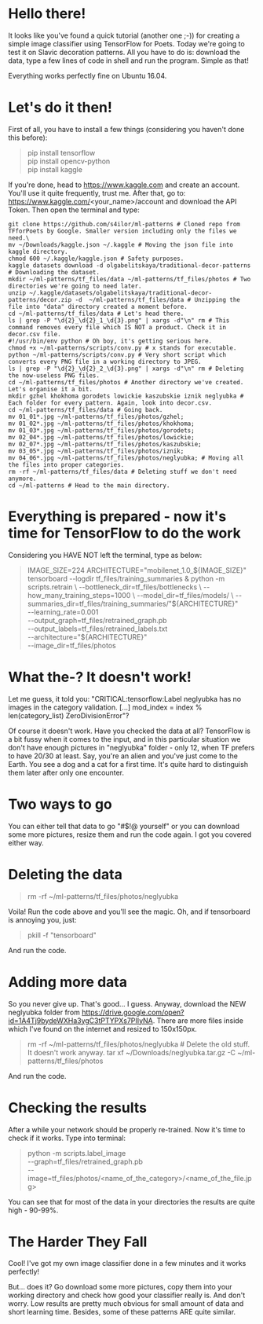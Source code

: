 # Hello there!
It looks like you've found a quick tutorial (another one ;-)) for creating a simple image classifier using TensorFlow for Poets.
Today we're going to test it on Slavic decoration patterns. All you have to do is: download the data, type a few lines of code in shell and run the program. Simple as that!

Everything works perfectly fine on Ubuntu 16.04.

# Let's do it then!
First of all, you have to install a few things (considering you haven't done this before):

>pip install tensorflow\
>pip install opencv-python\
>pip install kaggle

If you're done, head to https://www.kaggle.com and create an account. You'll use it quite frequently, trust me. After that, go to: https://www.kaggle.com/<your_name>/account and download the API Token. Then open the terminal and type:
```
git clone https://github.com/s4ilor/ml-patterns # Cloned repo from TFforPoets by Google. Smaller version including only the files we need.\
mv ~/Downloads/kaggle.json ~/.kaggle # Moving the json file into kaggle directory.
chmod 600 ~/.kaggle/kaggle.json # Safety purposes.
kaggle datasets download -d olgabelitskaya/traditional-decor-patterns # Downloading the dataset.
mkdir ~/ml-patterns/tf_files/data ~/ml-patterns/tf_files/photos # Two directories we're going to need later.
unzip ~/.kaggle/datasets/olgabelitskaya/traditional-decor-patterns/decor.zip -d  ~/ml-patterns/tf_files/data # Unzipping the file into "data" directory created a moment before.
cd ~/ml-patterns/tf_files/data # Let's head there.
ls | grep -P "\d{2}_\d{2}_1_\d{3}.png" | xargs -d"\n" rm # This command removes every file which IS NOT a product. Check it in decor.csv file. 
#!/usr/bin/env python # Oh boy, it's getting serious here.
chmod +x ~/ml-patterns/scripts/conv.py # x stands for executable.
python ~/ml-patterns/scripts/conv.py # Very short script which converts every PNG file in a working directory to JPEG.
ls | grep -P "\d{2}_\d{2}_2_\d{3}.png" | xargs -d"\n" rm # Deleting the now-useless PNG files.
cd ~/ml-patterns/tf_files/photos # Another directory we've created. Let's organise it a bit.
mkdir gzhel khokhoma gorodets lowickie kaszubskie iznik neglyubka # Each folder for every pattern. Again, look into decor.csv.
cd ~/ml-patterns/tf_files/data # Going back.
mv 01_01*.jpg ~/ml-patterns/tf_files/photos/gzhel; 
mv 01_02*.jpg ~/ml-patterns/tf_files/photos/khokhoma; 
mv 01_03*.jpg ~/ml-patterns/tf_files/photos/gorodets; 
mv 02_04*.jpg ~/ml-patterns/tf_files/photos/lowickie; 
mv 02_07*.jpg ~/ml-patterns/tf_files/photos/kaszubskie; 
mv 03_05*.jpg ~/ml-patterns/tf_files/photos/iznik; 
mv 04_06*.jpg ~/ml-patterns/tf_files/photos/neglyubka; # Moving all the files into proper categories.
rm -rf ~/ml-patterns/tf_files/data # Deleting stuff we don't need anymore.
cd ~/ml-patterns # Head to the main directory.
```

# Everything is prepared - now it's time for TensorFlow to do the work
 
Considering you HAVE NOT left the terminal, type as below:

> IMAGE_SIZE=224
> ARCHITECTURE="mobilenet_1.0_${IMAGE_SIZE}"
> tensorboard --logdir tf_files/training_summaries &
> python -m scripts.retrain \
   --bottleneck_dir=tf_files/bottlenecks \
   --how_many_training_steps=1000 \
   --model_dir=tf_files/models/ \
   --summaries_dir=tf_files/training_summaries/"${ARCHITECTURE}" \
   --learning_rate=0.001 \
   --output_graph=tf_files/retrained_graph.pb \
   --output_labels=tf_files/retrained_labels.txt \
   --architecture="${ARCHITECTURE}" \
   --image_dir=tf_files/photos

# What the-? It doesn't work!

Let me guess, it told you: "CRITICAL:tensorflow:Label neglyubka has no images in the category validation. [...] mod_index = index % len(category_list) ZeroDivisionError"?

Of course it doesn't work. Have you checked the data at all? TensorFlow is a bit fussy when it comes to the input, and in this particular situation we don't have enough pictures in "neglyubka" folder - only 12, when TF prefers to have 20/30 at least. Say, you're an alien and you've just come to the Earth. You see a dog and a cat for a first time. It's quite hard to distinguish them later after only one encounter. 

# Two ways to go

You can either tell that data to go "#$!@ yourself" or you can download some more pictures, resize them and run the code again. I got you covered either way.

# Deleting the data

> rm -rf ~/ml-patterns/tf_files/photos/neglyubka

Voila! Run the code above and you'll see the magic. Oh, and if tensorboard is annoying you, just:
> pkill -f "tensorboard"

And run the code.

# Adding more data

So you never give up. That's good... I guess. Anyway, download the NEW neglyubka folder from https://drive.google.com/open?id=1A4Tj9bydeWXHa3ygC3tPTYPXs7PIIyNA. There are more files inside which I've found on the internet and resized to 150x150px.

> rm -rf ~/ml-patterns/tf_files/photos/neglyubka # Delete the old stuff. It doesn't work anyway.
> tar xf ~/Downloads/neglyubka.tar.gz -C ~/ml-patterns/tf_files/photos

And run the code.

# Checking the results

After a while your network should be properly re-trained. Now it's time to check if it works.
Type into terminal:

> python -m scripts.label_image \
    --graph=tf_files/retrained_graph.pb  \
    --image=tf_files/photos/<name_of_the_category>/<name_of_the_file.jpg>
    

You can see that for most of the data in your directories the results are quite high - 90-99%.

# The Harder They Fall

Cool! I've got my own image classifier done in a few minutes and it works perfectly!

But... does it? Go download some more pictures, copy them into your working directory and check how good your classifier really is.
And don't worry. Low results are pretty much obvious for small amount of data and short learning time. Besides, some of these patterns ARE quite similar.


